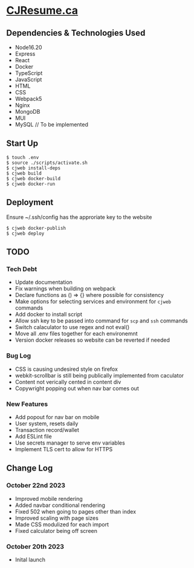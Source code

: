 # [CJResume.ca](http://www.cjresume.ca)

## Dependencies & Technologies Used
- Node16.20
- Express
- React
- Docker
- TypeScript
- JavaScript
- HTML
- CSS
- Webpack5
- Nginx
- MongoDB
- MUI
- MySQL // To be implemented

## Start Up
```
$ touch .env
$ source ./scripts/activate.sh
$ cjweb install-deps
$ cjweb build
$ cjweb docker-build
$ cjweb docker-run
```

## Deployment
Ensure ~/.ssh/config has the approriate key to the website
```
$ cjweb docker-publish
$ cjweb deploy
```

## TODO

### Tech Debt
- Update documentation
- Fix warnings when building on webpack
- Declare functions as () => {} where possible for consistency 
- Make options for selecting services and environment for `cjweb` commands
- Add docker to install script
- Allow ssh key to be passed into command for `scp` and `ssh` commands
- Switch calaculator to use regex and not eval()
- Move all .env files together for each environemnt
- Version docker releases so website can be reverted if needed

### Bug Log
- CSS is causing undesired style on firefox
- webkit-scrollbar is still being publically implemented from caculator 
- Content not verically cented in content div
- Copywright popping out when nav bar comes out

### New Features
- Add popout for nav bar on mobile
- User system, resets daily
- Transaction record/wallet
- Add ESLint file
- Use secrets manager to serve env variables
- Implement TLS cert to allow for HTTPS

## Change Log

### October 22nd 2023
- Improved mobile rendering
- Added navbar conditional rendering
- Fixed 502 when going to pages other than index
- Improved scaling with page sizes
- Made CSS modulized for each import
- Fixed calculator being off screen

### October 20th 2023
- Inital launch
